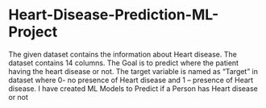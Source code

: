 # Heart-Disease-Prediction-ML-Project
The given dataset contains the information about Heart disease. The dataset contains 14 columns. 
The Goal is to predict where the patient having the heart disease or not. The target variable is named as “Target” in dataset 
where 0- no presence of Heart disease and 1 – presence of Heart disease. I have created ML Models to Predict if a Person has Heart disease or not
